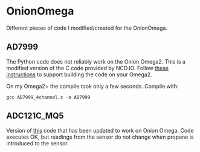 # OnionOmega
Different pieces of code I modified/created for the OnionOmega.

## AD7999
The Python code does not reliably work on the Onion Omega2. This is a modified version of the C code provided by NCD.IO. Follow [these instructions](https://docs.onion.io/omega2-docs/c-compiler-on-omega.html) to support building the code on your Omega2.

On my Omega2+ the compile took only a few seconds. Compile with:

`gcc AD7999_4channel.c -o AD7999`

## ADC121C_MQ5
Version of [this](https://github.com/ControlEverythingCommunity/CE_PYTHON_LIB/blob/master/ADC121C_MQ5.py) code that has been updated to work on Onion Omega. Code executes OK, but readings from the sensor do not change when propane is introduced to the sensor.

